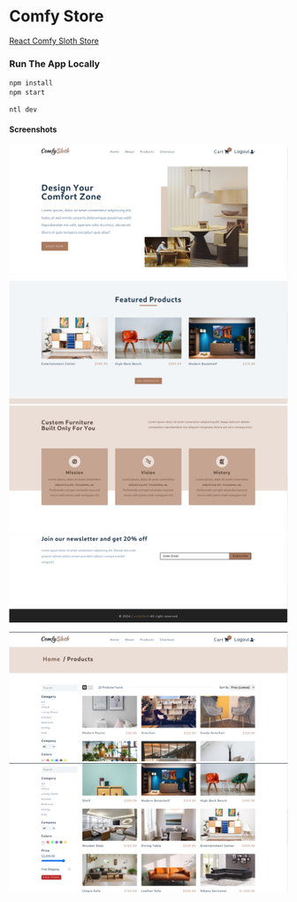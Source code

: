 # Comfy Store

[React Comfy Sloth Store](https://myreact-comfy-sloth-project.netlify.app/)

### Run The App Locally

```bash
npm install
npm start
```

```bash
ntl dev
```

#### Screenshots

![alt text](./screenshots/image.png)
![alt text](./screenshots/image-1.png)
![alt text](./screenshots/image-2.png)
![alt text](./screenshots/image-3.png)

![alt text](./screenshots/image-4.png)
![alt text](./screenshots/image-5.png)